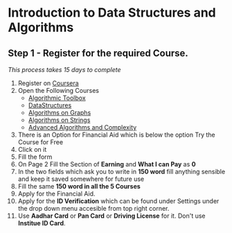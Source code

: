 # Introduction to Data Structures and Algorithms

## Step 1 - Register for the required Course.
*This process takes 15 days to complete*
1. Register on [Coursera](https://www.coursera.org/)
2. Open the Following Courses
    - [Algorithmic Toolbox](https://www.coursera.org/learn/algorithmic-toolbox)
    - [DataStructures](https://www.coursera.org/learn/data-structures)
    - [Algorithms on Graphs](https://www.coursera.org/learn/algorithms-on-graphs)
    - [Algorithms on Strings](https://www.coursera.org/learn/algorithms-on-strings)
    - [Advanced Algorithms and Complexity](https://www.coursera.org/learn/advanced-algorithms-and-complexity)
3. There is an Option for Financial Aid which is below the option Try the Course for Free
4. Click on it
5. Fill the form 
6. On Page 2 Fill the Section of **Earning** and **What I can Pay** as **0**
7. In the two fields which ask you to write in **150 word** fill anything sensible and keep it saved somewhere for future use
8. Fill the same **150 word in all the 5 Courses** 
9. Apply for the Financial Aid.
10. Apply for the **ID Verification** which can be found under Settings under the drop down menu accesible from top right corner.
11. Use **Aadhar Card** or **Pan Card** or **Driving License** for it. Don't use **Institue ID Card**.

